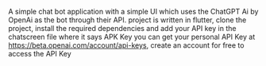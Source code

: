 A simple chat bot application with a simple UI which uses the ChatGPT Ai by OpenAi as the bot through their API.
project is written in flutter, clone the project, install the required dependencies and add your API key in the chatscreen file where it says APK Key
you can get your personal API Key at https://beta.openai.com/account/api-keys, create an account for free to access the API Key
